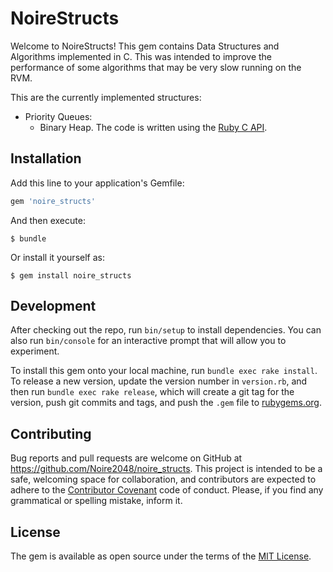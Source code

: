 # NoireStructs

Welcome to NoireStructs! This gem contains Data Structures and Algorithms implemented in C. This was intended to improve the performance of some algorithms that may be very slow running on the RVM.

This are the currently implemented structures:
  * Priority Queues:
    - Binary Heap.
The code is written using the [Ruby C API](https://silverhammermba.github.io/emberb/c/).

## Installation

Add this line to your application's Gemfile:

```ruby
gem 'noire_structs'
```

And then execute:

    $ bundle

Or install it yourself as:

    $ gem install noire_structs

## Development

After checking out the repo, run `bin/setup` to install dependencies. You can also run `bin/console` for an interactive prompt that will allow you to experiment.

To install this gem onto your local machine, run `bundle exec rake install`. To release a new version, update the version number in `version.rb`, and then run `bundle exec rake release`, which will create a git tag for the version, push git commits and tags, and push the `.gem` file to [rubygems.org](https://rubygems.org).

## Contributing

Bug reports and pull requests are welcome on GitHub at https://github.com/Noire2048/noire_structs. This project is intended to be a safe, welcoming space for collaboration, and contributors are expected to adhere to the [Contributor Covenant](http://contributor-covenant.org) code of conduct. Please, if you find any grammatical or spelling mistake, inform it.

## License

The gem is available as open source under the terms of the [MIT License](http://opensource.org/licenses/MIT).
